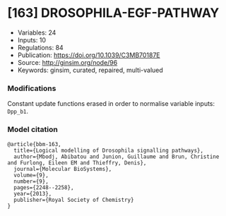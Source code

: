 # \[163\] DROSOPHILA-EGF-PATHWAY

 - Variables: 24
 - Inputs: 10
 - Regulations: 84
 - Publication: https://doi.org/10.1039/C3MB70187E
 - Source: http://ginsim.org/node/96
 - Keywords: ginsim, curated, repaired, multi-valued


### Modifications

Constant update functions erased in order to normalise variable inputs: `Dpp_b1`.

### Model citation

```
@article{bbm-163,
  title={Logical modelling of Drosophila signalling pathways},
  author={Mbodj, Abibatou and Junion, Guillaume and Brun, Christine and Furlong, Eileen EM and Thieffry, Denis},
  journal={Molecular BioSystems},
  volume={9},
  number={9},
  pages={2248--2258},
  year={2013},
  publisher={Royal Society of Chemistry}
}
```

